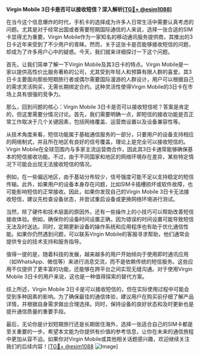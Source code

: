 **Virgin Mobile 3日卡是否可以接收短信？深入解析[[TG💪+ @esim1088](https://t.me/s/esim1088)]**

在当今这个信息爆炸的时代，手机卡的选择成为许多人日常生活中需要认真考虑的问题。尤其是对于经常出国或者需要短期国际通信的人来说，选择一张合适的SIM卡显得尤为重要。Virgin Mobile作为一家知名的移动通讯服务提供商，其推出的3日卡近年来受到了不少用户的青睐。然而，关于这张卡是否能够接收短信的问题，却成为了许多用户心中的疑惑。今天，我们就来详细探讨一下这个问题。

首先，让我们简单了解一下Virgin Mobile及其3日卡的特点。Virgin Mobile是一家以提供高性价比服务著称的公司，尤其受到年轻人和预算有限人群的喜爱。其3日卡主要面向那些短期旅行者或偶尔需要国际漫游的人群设计，用户可以根据自己的需求灵活购买，无需长期绑定合约。这种灵活性使得Virgin Mobile的3日卡在市场上具有很强的竞争力。

那么，回到问题的核心：Virgin Mobile 3日卡是否可以接收短信呢？答案是肯定的，但这里需要分情况讨论。首先，我们需要明确一点，即短信的接收功能是否正常工作取决于几个关键因素，包括网络覆盖、运营商设置以及设备兼容性等。

从技术角度来看，短信功能属于基础通信服务的一部分，只要用户的设备支持相应的网络制式，并且所在地区有良好的信号覆盖，理论上是完全可以接收短信的。Virgin Mobile在全球范围内与多家主流运营商合作，因此其3日卡通常能够确保基本的短信接收功能。不过，由于不同国家和地区的网络环境存在差异，某些特定情况下可能会出现无法接收短信的情况。

例如，在一些偏远地区，由于基站分布较少，信号强度可能不足以支持稳定的短信传输。此外，如果用户的设备本身存在问题，比如SIM卡插槽损坏或软件故障，也可能影响短信的正常接收。因此，如果你发现自己的Virgin Mobile 3日卡无法接收短信，建议先检查设备状态，并尝试重启设备或更换网络环境进行测试。

当然，除了硬件和技术层面的原因外，还有一些操作上的小技巧可以帮助改善短信接收体验。例如，确保你的设备时间设置正确，因为错误的时间设置可能导致短信无法及时送达。同时，定期更新设备的操作系统和应用程序也有助于优化通信性能。如果你仍然遇到问题，可以联系Virgin Mobile的客服寻求帮助，他们通常会提供专业的技术支持和服务指导。

值得一提的是，随着科技的发展，越来越多的用户开始倾向于使用即时通讯应用（如WhatsApp、微信等）来进行消息交流，而不是依赖传统的短信服务。这些应用不仅提供了更丰富的功能，还能够在跨平台之间实现无缝沟通。对于使用Virgin Mobile 3日卡的用户来说，这也是一种值得探索的替代方案。

综上所述，Virgin Mobile 3日卡是可以接收短信的，但在实际使用过程中可能会受到多种因素的影响。为了确保最佳的通信体验，建议用户在购买前仔细了解产品详情，并根据自身需求做出合理选择。同时，保持设备的良好状态和及时更新也是提升通信质量的重要手段。

最后，无论你是计划短期旅行还是长期居住海外，选择一张适合自己的SIM卡都是至关重要的一步。希望本文能为你提供有价值的参考信息，让你在未来的通信旅程中更加从容不迫。如果你对Virgin Mobile或其他相关话题感兴趣，欢迎继续关注我们的后续内容！[[TG💪+ @esim1088](https://t.me/s/esim1088) ![Image](https://i.postimg.cc/4NQfJmqS/Snipaste-2025-05-13-00-14-12.png)]